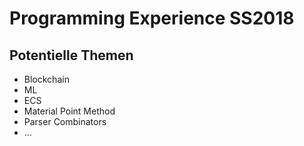 # Programming Experience SS2018


## Potentielle Themen

- Blockchain
- ML
- ECS
- Material Point Method
- Parser Combinators
- ...
